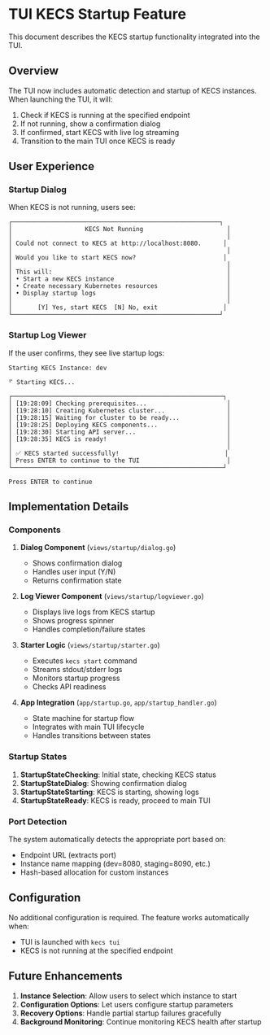 # TUI KECS Startup Feature

This document describes the KECS startup functionality integrated into the TUI.

## Overview

The TUI now includes automatic detection and startup of KECS instances. When launching the TUI, it will:

1. Check if KECS is running at the specified endpoint
2. If not running, show a confirmation dialog
3. If confirmed, start KECS with live log streaming
4. Transition to the main TUI once KECS is ready

## User Experience

### Startup Dialog

When KECS is not running, users see:

```
┌─────────────────────────────────────────────────────────┐
│                    KECS Not Running                       │
│                                                           │
│ Could not connect to KECS at http://localhost:8080.      │
│                                                           │
│ Would you like to start KECS now?                        │
│                                                           │
│ This will:                                                │
│ • Start a new KECS instance                               │
│ • Create necessary Kubernetes resources                   │
│ • Display startup logs                                    │
│                                                           │
│       [Y] Yes, start KECS  [N] No, exit                  │
└─────────────────────────────────────────────────────────┘
```

### Startup Log Viewer

If the user confirms, they see live startup logs:

```
Starting KECS Instance: dev

⠋ Starting KECS...

┌──────────────────────────────────────────────────────────┐
│ [19:28:09] Checking prerequisites...                      │
│ [19:28:10] Creating Kubernetes cluster...                 │
│ [19:28:15] Waiting for cluster to be ready...             │
│ [19:28:25] Deploying KECS components...                   │
│ [19:28:30] Starting API server...                         │
│ [19:28:35] KECS is ready!                                 │
│                                                           │
│ ✅ KECS started successfully!                             │
│ Press ENTER to continue to the TUI                        │
└──────────────────────────────────────────────────────────┘

Press ENTER to continue
```

## Implementation Details

### Components

1. **Dialog Component** (`views/startup/dialog.go`)
   - Shows confirmation dialog
   - Handles user input (Y/N)
   - Returns confirmation state

2. **Log Viewer Component** (`views/startup/logviewer.go`)
   - Displays live logs from KECS startup
   - Shows progress spinner
   - Handles completion/failure states

3. **Starter Logic** (`views/startup/starter.go`)
   - Executes `kecs start` command
   - Streams stdout/stderr logs
   - Monitors startup progress
   - Checks API readiness

4. **App Integration** (`app/startup.go`, `app/startup_handler.go`)
   - State machine for startup flow
   - Integrates with main TUI lifecycle
   - Handles transitions between states

### Startup States

1. **StartupStateChecking**: Initial state, checking KECS status
2. **StartupStateDialog**: Showing confirmation dialog
3. **StartupStateStarting**: KECS is starting, showing logs
4. **StartupStateReady**: KECS is ready, proceed to main TUI

### Port Detection

The system automatically detects the appropriate port based on:
- Endpoint URL (extracts port)
- Instance name mapping (dev=8080, staging=8090, etc.)
- Hash-based allocation for custom instances

## Configuration

No additional configuration is required. The feature works automatically when:
- TUI is launched with `kecs tui`
- KECS is not running at the specified endpoint

## Future Enhancements

1. **Instance Selection**: Allow users to select which instance to start
2. **Configuration Options**: Let users configure startup parameters
3. **Recovery Options**: Handle partial startup failures gracefully
4. **Background Monitoring**: Continue monitoring KECS health after startup